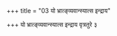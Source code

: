 +++
title = "03 यो भ्रात्ङ्व्यवान्स्यात्स इन्द्राय"

+++
यो भ्रात्ङ्व्यवान्स्यात्स इन्द्राय वृत्रतुरे ३